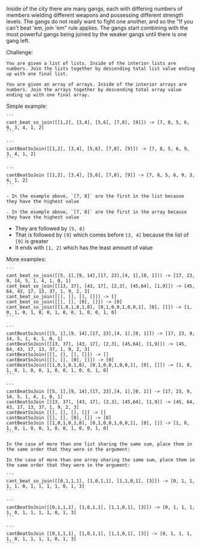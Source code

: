 Inside of the city there are many gangs, each with differing numbers of members wielding different weapons and possessing different strength levels. The gangs do not really want to fight one another, and so the "If you can't beat 'em, join 'em" rule applies. The gangs start combining with the most powerful gangs being joined by the weaker gangs until there is one gang left.

Challenge:
~~~if:python,dart,haskell
You are given a list of lists. Inside of the interior lists are numbers. Join the lists together by descending total list value ending up with one final list.
~~~
~~~if-not:python,dart,haskell
You are given an array of arrays. Inside of the interior arrays are numbers. Join the arrays together by descending total array value ending up with one final array.
~~~

Simple example:
~~~if:python,ruby,crystal
```
cant_beat_so_join([[1,2], [3,4], [5,6], [7,8], [9]]) -> [7, 8, 5, 6, 9, 3, 4, 1, 2]
```
~~~
~~~if:javascript,typescript,coffeescript,dart,php
```
cantBeatSoJoin([[1,2], [3,4], [5,6], [7,8], [9]]) -> [7, 8, 5, 6, 9, 3, 4, 1, 2]
```
~~~
~~~if:haskell
```
cantBeatSoJoin [[1,2], [3,4], [5,6], [7,8], [9]] -> [7, 8, 5, 6, 9, 3, 4, 1, 2]
```
~~~
~~~if:python,dart,haskell
- In the example above, `[7, 8]` are the first in the list because they have the highest value
~~~
~~~if-not:python,dart,haskell
- In the example above, `[7, 8]` are the first in the array because they have the highest value
~~~
- They are followed by `[5, 6]`
- That is followed by `[9]` which comes before `[3, 4]` because the list of `[9]` is greater
- It ends with `[1, 2]` which has the least amount of value

More examples:

~~~if:python,ruby,crystal
```
cant_beat_so_join([[5, 1],[9, 14],[17, 23],[4, 1],[0, 1]]) -> [17, 23, 9, 14, 5, 1, 4, 1, 0, 1]
cant_beat_so_join([[13, 37], [43, 17], [2,3], [45,64], [1,9]]) -> [45, 64, 43, 17, 13, 37, 1, 9, 2, 3]
cant_beat_so_join([[], [], [], []]) -> []
cant_beat_so_join([[], [], [0], []]) -> [0]
cant_beat_so_join([[1,0,1,0,1,0], [0,1,0,0,1,0,0,1], [0], []]) -> [1, 0, 1, 0, 1, 0, 0, 1, 0, 0, 1, 0, 0, 1, 0]
```
~~~
~~~if:javascript,typescript,dart,coffeescript,php
```
cantBeatSoJoin([[5, 1],[9, 14],[17, 23],[4, 1],[0, 1]]) -> [17, 23, 9, 14, 5, 1, 4, 1, 0, 1]
cantBeatSoJoin([[13, 37], [43, 17], [2,3], [45,64], [1,9]]) -> [45, 64, 43, 17, 13, 37, 1, 9, 2, 3]
cantBeatSoJoin([[], [], [], []]) -> []
cantBeatSoJoin([[], [], [0], []]) -> [0]
cantBeatSoJoin([[1,0,1,0,1,0], [0,1,0,0,1,0,0,1], [0], []]) -> [1, 0, 1, 0, 1, 0, 0, 1, 0, 0, 1, 0, 0, 1, 0]
```
~~~
~~~if:haskell
```
cantBeatSoJoin [[5, 1],[9, 14],[17, 23],[4, 1],[0, 1]] -> [17, 23, 9, 14, 5, 1, 4, 1, 0, 1]
cantBeatSoJoin [[13, 37], [43, 17], [2,3], [45,64], [1,9]] -> [45, 64, 43, 17, 13, 37, 1, 9, 2, 3]
cantBeatSoJoin [[], [], [], []] -> []
cantBeatSoJoin [[], [], [0], []] -> [0]
cantBeatSoJoin [[1,0,1,0,1,0], [0,1,0,0,1,0,0,1], [0], []] -> [1, 0, 1, 0, 1, 0, 0, 1, 0, 0, 1, 0, 0, 1, 0]
```
~~~

~~~if:python,dart,haskell
In the case of more than one list sharing the same sum, place them in the same order that they were in the argument:
~~~
~~~if-not:python,dart,haskell
In the case of more than one array sharing the same sum, place them in the same order that they were in the argument:
~~~
~~~if:python,ruby,crystal
```
cant_beat_so_join([[0,1,1,1], [1,0,1,1], [1,1,0,1], [3]]) -> [0, 1, 1, 1, 1, 0, 1, 1, 1, 1, 0, 1, 3]
```
~~~
~~~if:javascript,typescript,coffeescript,dart,php
```
cantBeatSoJoin([[0,1,1,1], [1,0,1,1], [1,1,0,1], [3]]) -> [0, 1, 1, 1, 1, 0, 1, 1, 1, 1, 0, 1, 3]
```
~~~
~~~if:haskell
```
cantBeatSoJoin [[0,1,1,1], [1,0,1,1], [1,1,0,1], [3]] -> [0, 1, 1, 1, 1, 0, 1, 1, 1, 1, 0, 1, 3]
```
~~~